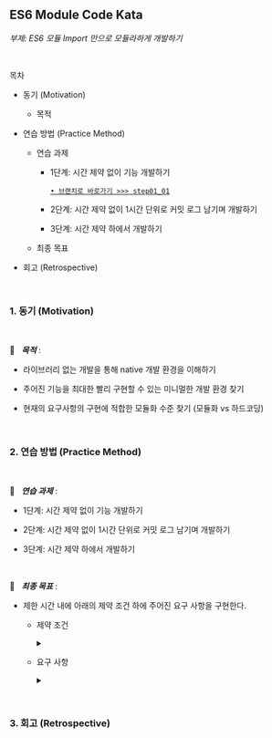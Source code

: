 ## ES6 Module Code Kata &nbsp; 

_부제: ES6 모듈 Import 만으로 모듈라하게 개발하기_

<br/>

> 
> 

목차 

* 동기 (Motivation)

    * 목적 

* 연습 방법 (Practice Method)

    * 연습 과제 

        * 1단계: 시간 제약 없이 기능 개발하기 

            [`• 브랜치로 바로가기 >>> step01_01`](https://github.com/portfolio-y0711/2018_tdd/tree/chapter_01)

            <!-- [`• 브랜치로 바로가기 >>> step01_02`](https://github.com/portfolio-y0711/2018_tdd/tree/chapter_01) -->
        
        * 2단계: 시간 제약 없이 1시간 단위로 커밋 로그 남기며 개발하기  

            <!-- [`• 브랜치로 바로가기 >>> step02_01`](https://github.com/portfolio-y0711/2018_tdd/tree/chapter_01) -->

            <!-- [`• 브랜치로 바로가기 >>> step02_02`](https://github.com/portfolio-y0711/2018_tdd/tree/chapter_01) -->

        * 3단계: 시간 제약 하에서 개발하기 

            <!-- [`• 브랜치로 바로가기 >>> step03_01`](https://github.com/portfolio-y0711/2018_tdd/tree/chapter_01) -->

            <!-- [`• 브랜치로 바로가기 >>> step03_02`](https://github.com/portfolio-y0711/2018_tdd/tree/chapter_01) -->

    * 최종 목표 

* 회고 (Retrospective)

<br/>

### 1. 동기 (Motivation)

<br/>

🥅 &nbsp; **_목적_** :   

* 라이브러리 없는 개발을 통해 native 개발 환경을 이해하기 

* 주어진 기능을 최대한 빨리 구현할 수 있는 미니멀한 개발 환경 찾기 

* 현재의 요구사항의 구현에 적합한 모듈화 수준 찾기 (모듈화 vs 하드코딩)

<br/>

### 2. 연습 방법 (Practice Method)

<br/>

🥊 &nbsp; **_연습 과제_** :   

* 1단계: 시간 제약 없이 기능 개발하기 

* 2단계: 시간 제약 없이 1시간 단위로 커밋 로그 남기며 개발하기  

* 3단계: 시간 제약 하에서 개발하기 

<br/>

🚩 &nbsp; **_최종 목표_** :   

* 제한 시간 내에 아래의 제약 조건 하에 주어진 요구 사항을 구현한다. 

    * 제약 조건 

        <details>
        <summary></summary>

        * 트랜스 파일러(babel) 없이 순수 ES6 문법으로 작성하기 

        * 번들러(webpack) 없이 스크립트 모듈 기능으로 개발하기

        * 린터(linter) 기능 없이 개발하기 

        <br/>

        </details>
    

    * 요구 사항 

        <details>
        <summary></summary>

        * Breadcrumb 기능  

        * Folder, File 목록 렌더링 및 탐색/뒤로가기 기능 

        <br/>

        </details>

<br/>

### 3. 회고 (Retrospective)